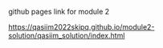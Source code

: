 github pages link for module 2

https://qasiim2022skipq.github.io/module2-solution/qasiim_solution/index.html
